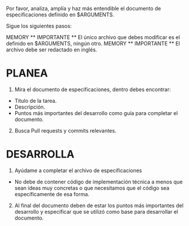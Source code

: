 Por favor, analiza, amplía y haz más entendible el documento de especificaciones definido en $ARGUMENTS.

Sigue los siguientes pasos:

MEMORY ** IMPORTANTE ** El único archivo que debes modificar es el definido en $ARGUMENTS, ningún otro.
MEMORY ** IMPORTANTE ** El archivo debe ser redactado en inglés.

# PLANEA

1. Mira el documento de especificaciones, dentro debes encontrar:

- Titulo de la tarea.
- Descripción.
- Puntos más importantes del desarrollo como guía para completar el documento.

2. Busca Pull requests y commits relevantes.

# DESARROLLA

1. Ayúdame a completar el archivo de especificaciones

  - No debe de contener código de implementación técnica a menos que sean ideas muy concretas o que necesitamos que el código sea específicamente de esa forma.

2. Al final del documento deben de estar los puntos más importantes del desarrollo y especificar que se utilizó como base para desarrollar el documento.

